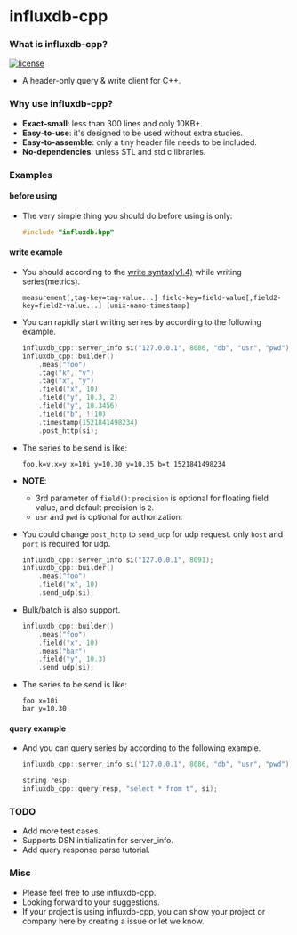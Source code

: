 # influxdb-cpp

### What is influxdb-cpp?

[![license](https://img.shields.io/badge/license-MIT-brightgreen.svg?style=flat)](https://github.com/orca-zhang/influxdb-cpp/blob/master/LICENSE)

- A header-only query & write client for C++.

### Why use influxdb-cpp?

- **Exact-small**: less than 300 lines and only 10KB+.
- **Easy-to-use**: it's designed to be used without extra studies.
- **Easy-to-assemble**: only a tiny header file needs to be included.
- **No-dependencies**: unless STL and std c libraries.

### Examples

#### before using

- The very simple thing you should do before using is only:

    ```cpp
    #include "influxdb.hpp"
    ```

#### write example

- You should according to the [write syntax(v1.4)](https://docs.influxdata.com/influxdb/v1.4/write_protocols/line_protocol_reference/) while writing series(metrics).

    ```
    measurement[,tag-key=tag-value...] field-key=field-value[,field2-key=field2-value...] [unix-nano-timestamp]
    ```


- You can rapidly start writing serires by according to the following example.

    ```cpp
    influxdb_cpp::server_info si("127.0.0.1", 8086, "db", "usr", "pwd");
    influxdb_cpp::builder()
        .meas("foo")
        .tag("k", "v")
        .tag("x", "y")
        .field("x", 10)
        .field("y", 10.3, 2)
        .field("y", 10.3456)
        .field("b", !!10)
        .timestamp(1521841498234)
        .post_http(si);
    ```

- The series to be send is like:

    ```
    foo,k=v,x=y x=10i y=10.30 y=10.35 b=t 1521841498234
    ```

- **NOTE**: 
  - 3rd parameter of `field()`: `precision` is optional for floating field value, and default precision is `2`. 
  - `usr` and `pwd` is optional for authorization.

- You could change `post_http` to `send_udp` for udp request. only `host` and `port` is required for udp.

    ```cpp
    influxdb_cpp::server_info si("127.0.0.1", 8091);
    influxdb_cpp::builder()
        .meas("foo")
        .field("x", 10)
        .send_udp(si);
    ```

- Bulk/batch is also support. 

    ```cpp
    influxdb_cpp::builder()
        .meas("foo")
        .field("x", 10)
        .meas("bar")
        .field("y", 10.3)
        .send_udp(si);
    ```

- The series to be send is like:

    ```
    foo x=10i
    bar y=10.30
    ```

#### query example

- And you can query series by according to the following example.

    ```cpp
    influxdb_cpp::server_info si("127.0.0.1", 8086, "db", "usr", "pwd");

    string resp;
    influxdb_cpp::query(resp, "select * from t", si);
    ```

### TODO

- Add more test cases.
- Supports DSN initializatin for server_info.
- Add query response parse tutorial.

### Misc

- Please feel free to use influxdb-cpp.
- Looking forward to your suggestions.
- If your project is using influxdb-cpp, you can show your project or company here by creating a issue or let we know.